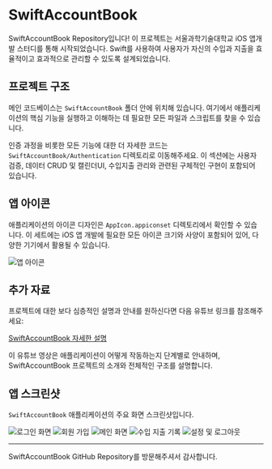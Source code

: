 # SwiftAccountBook

SwiftAccountBook Repository입니다! 이 프로젝트는 서울과학기술대학교 iOS 앱개발 스터디를 통해 시작되었습니다. Swift를 사용하여 사용자가 자신의 수입과 지출을 효율적이고 효과적으로 관리할 수 있도록 설계되었습니다.

## 프로젝트 구조

메인 코드베이스는 `SwiftAccountBook` 폴더 안에 위치해 있습니다. 여기에서 애플리케이션의 핵심 기능을 실행하고 이해하는 데 필요한 모든 파일과 스크립트를 찾을 수 있습니다.

인증 과정을 비롯한 모든 기능에 대한 더 자세한 코드는 `SwiftAccountBook/Authentication` 디렉토리로 이동해주세요. 이 섹션에는 사용자 검증, 데이터 CRUD 및 캘린더UI, 수입지출 관리와 관련된 구체적인 구현이 포함되어 있습니다.

## 앱 아이콘

애플리케이션의 아이콘 디자인은 `AppIcon.appiconset` 디렉토리에서 확인할 수 있습니다. 이 세트에는 iOS 앱 개발에 필요한 모든 아이콘 크기와 사양이 포함되어 있어, 다양한 기기에서 활용될 수 있습니다.

![앱 아이콘](/screenshots/AppIcon.png)

## 추가 자료

프로젝트에 대한 보다 심층적인 설명과 안내를 원하신다면 다음 유튜브 링크를 참조해주세요:

[SwiftAccountBook 자세한 설명](https://youtu.be/fxkjL98pGoU?si=_5Kv65MW6r7aMs4t)

이 유튜브 영상은 애플리케이션이 어떻게 작동하는지 단계별로 안내하며, SwiftAccountBook 프로젝트의 소개와 전체적인 구조를 설명합니다.

## 앱 스크린샷

`SwiftAccountBook` 애플리케이션의 주요 화면 스크린샷입니다.

![로그인 화면](/screenshots/SignIn_view.png)
![회원 가입](/screenshots/SignUp_view.png)
![메인 화면](/screenshots/Main_view.png)
![수입 지출 기록](/screenshots/AddRecord_view.png)
![설정 및 로그아웃](/screenshots/Setting_view.png)


---

SwiftAccountBook GitHub Repository를 방문해주셔서 감사합니다.
